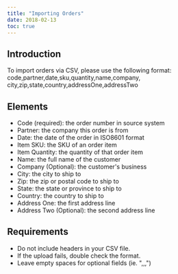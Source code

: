 ```yaml
---
title: "Importing Orders"
date: 2018-02-13
toc: true
---
```

## Introduction
To import orders via CSV, please use the following format:
code,partner,date,sku,quantity,name,company,
city,zip,state,country,addressOne,addressTwo

## Elements
* Code (required): the order number in source system
* Partner: the company this order is from
* Date: the date of the order in ISO8601 format
* Item SKU: the SKU of an order item
* Item Quantity: the quantity of that order item
* Name: the full name of the customer
* Company (Optional): the customer's business
* City: the city to ship to
* Zip: the zip or postal code to ship to
* State: the state or province to ship to
* Country: the country to ship to
* Address One: the first address line
* Address Two (Optional): the second address line

## Requirements
* Do not include headers in your CSV file.
* If the upload fails, double check the format.
* Leave empty spaces for optional fields (ie. ",,,")